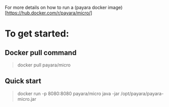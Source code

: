 For more details on how to run a (payara docker image)[https://hub.docker.com/r/payara/micro/]

# To get started:

## Docker pull command
> docker pull payara/micro

## Quick start
> docker run -p 8080:8080 payara/micro java -jar /opt/payara/payara-micro.jar